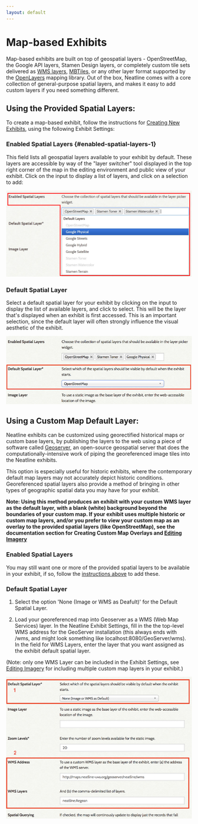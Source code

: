 ```yaml
---
layout: default
---
```


# Map-based Exhibits 

Map-based exhibits are built on top of geospatial layers - OpenStreetMap, the Google API layers, Stamen Design layers, or completely custom tile sets delivered as [WMS layers][wms], [MBTiles][mbtiles], or any other layer format supported by the [OpenLayers][openlayers] mapping library. Out of the box, Neatline comes with a core collection of general-purpose spatial layers, and makes it easy to add custom layers if you need something different.

## Using the Provided Spatial Layers: 

To create a map-based exhibit, follow the instructions for [Creating New Exhibits](creating-exhibits.html), using the following Exhibit Settings:

### Enabled Spatial Layers {#enabled-spatial-layers-1}

This field lists all geospatial layers available to your exhibit by default. These layers are accessible by way of the "layer switcher" tool displayed in the top right corner of the map in the editing environment and public view of your exhibit. Click on the input to display a list of layers, and click on a selection to add:

![Screenshot of enabled spatial layers options](images/enabled-spatial-layers.png)

### Default Spatial Layer 

Select a default spatial layer for your exhibit by clicking on the input to display the list of available layers, and click to select. This will be the layer that's displayed when an exhibit is first accessed. This is an important selection, since the default layer will often strongly influence the visual aesthetic of the exhibit.

![Screenshot of image layer with map base selected](images/default-spatial-layer-map.png)

## Using a Custom Map Default Layer: 

Neatline exhibits can be customized using georectified historical maps or custom base layers, by publishing the layers to the web using a piece of software called [Geoserver](geoserver), an open-source geospatial server that does the computationally-intensive work of piping the georeferenced image tiles into the Neatline exhibits.

This option is especially useful for historic exhibits, where the contemporary default map layers may not accurately depict historic conditions. Georeferenced spatial layers also provide a method of bringing in other types of geographic spatial data you may have for your exhibit.

**Note: Using this method produces an exhibit with your custom WMS layer as the default layer, with a blank (white) background beyond the boundaries of your custom map. If your exhibit uses multiple historic or custom map layers, and/or you prefer to view your custom map as an overlay to the provided spatial layers (like OpenStreetMap), see the documentation section for Creating Custom Map Overlays and [Editing Imagery](style-tab-imagery.html)**

### Enabled Spatial Layers 

You may still want one or more of the provided spatial layers to be available in your exhibit, if so, follow the [instructions above](#enabled-spatial-layers-1) to add these.

### Default Spatial Layer 

1. Select the option 'None (Image or WMS as Deafult)' for the Default Spatial Layer.

2. Load your georeferenced map into Geoserver as a WMS (Web Map Services) layer. In the Neatline Exhibit Settings, fill in the the top-level WMS address for the GeoServer installation (this always ends with /wms, and might look something like localhost:8080/GeoServer/wms). In the field for WMS Layers, enter the layer that you want assigned as the exhibit default spatial layer. 

(Note: only one WMS Layer can be included in the Exhibit Settings, see [Editing Imagery](style-tab-imagery.html) for including multiple custom map layers in your exhibit.)

![Screenshot of fields filled for custom map default](images/custom-map-default.png)

[geoserver]: http://geoserver.org/
[mbtiles]: http://www.mapbox.com/developers/mbtiles/
[wms]: http://en.wikipedia.org/wiki/Web_Map_Service
[openlayers]: http://openlayers.org/
